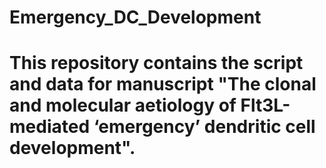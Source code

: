 # Emergency_DC_Development
 
# This repository contains the script and data for manuscript "The clonal and molecular aetiology of Flt3L-mediated ‘emergency’ dendritic cell development".